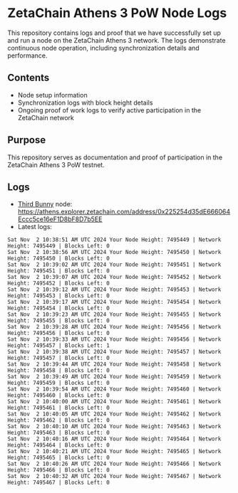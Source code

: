 # ZetaChain Athens 3 PoW Node Logs
This repository contains logs and proof that we have successfully set up and run a node on the ZetaChain Athens 3 network. The logs demonstrate continuous node operation, including synchronization details and performance.

## Contents
- Node setup information
- Synchronization logs with block height details
- Ongoing proof of work logs to verify active participation in the ZetaChain network

## Purpose
This repository serves as documentation and proof of participation in the ZetaChain Athens 3 PoW testnet.

## Logs

- [Third Bunny](https://thirdbunny.xyz/) node: https://athens.explorer.zetachain.com/address/0x225254d35dE666064Eccc5ce16eF1D8bF8D7b5EE
- Latest logs:
```
Sat Nov  2 10:38:51 AM UTC 2024 Your Node Height: 7495449 | Network Height: 7495449 | Blocks Left: 0
Sat Nov  2 10:38:56 AM UTC 2024 Your Node Height: 7495450 | Network Height: 7495450 | Blocks Left: 0
Sat Nov  2 10:39:02 AM UTC 2024 Your Node Height: 7495451 | Network Height: 7495451 | Blocks Left: 0
Sat Nov  2 10:39:07 AM UTC 2024 Your Node Height: 7495452 | Network Height: 7495452 | Blocks Left: 0
Sat Nov  2 10:39:12 AM UTC 2024 Your Node Height: 7495453 | Network Height: 7495453 | Blocks Left: 0
Sat Nov  2 10:39:17 AM UTC 2024 Your Node Height: 7495454 | Network Height: 7495454 | Blocks Left: 0
Sat Nov  2 10:39:23 AM UTC 2024 Your Node Height: 7495455 | Network Height: 7495455 | Blocks Left: 0
Sat Nov  2 10:39:28 AM UTC 2024 Your Node Height: 7495456 | Network Height: 7495456 | Blocks Left: 0
Sat Nov  2 10:39:33 AM UTC 2024 Your Node Height: 7495456 | Network Height: 7495457 | Blocks Left: 1
Sat Nov  2 10:39:38 AM UTC 2024 Your Node Height: 7495457 | Network Height: 7495457 | Blocks Left: 0
Sat Nov  2 10:39:44 AM UTC 2024 Your Node Height: 7495458 | Network Height: 7495458 | Blocks Left: 0
Sat Nov  2 10:39:49 AM UTC 2024 Your Node Height: 7495459 | Network Height: 7495459 | Blocks Left: 0
Sat Nov  2 10:39:54 AM UTC 2024 Your Node Height: 7495460 | Network Height: 7495460 | Blocks Left: 0
Sat Nov  2 10:40:00 AM UTC 2024 Your Node Height: 7495461 | Network Height: 7495461 | Blocks Left: 0
Sat Nov  2 10:40:05 AM UTC 2024 Your Node Height: 7495462 | Network Height: 7495462 | Blocks Left: 0
Sat Nov  2 10:40:10 AM UTC 2024 Your Node Height: 7495463 | Network Height: 7495463 | Blocks Left: 0
Sat Nov  2 10:40:16 AM UTC 2024 Your Node Height: 7495464 | Network Height: 7495464 | Blocks Left: 0
Sat Nov  2 10:40:21 AM UTC 2024 Your Node Height: 7495465 | Network Height: 7495465 | Blocks Left: 0
Sat Nov  2 10:40:26 AM UTC 2024 Your Node Height: 7495466 | Network Height: 7495466 | Blocks Left: 0
Sat Nov  2 10:40:32 AM UTC 2024 Your Node Height: 7495467 | Network Height: 7495467 | Blocks Left: 0
```
